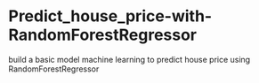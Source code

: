 # Predict_house_price-with-RandomForestRegressor
build a basic model machine learning to predict house price using RandomForestRegressor
